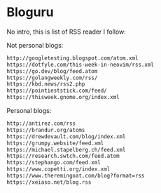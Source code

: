 # Bloguru

No intro, this is list of RSS reader I follow:

Not personal blogs:

```txt
http://googletesting.blogspot.com/atom.xml
https://dotfyle.com/this-week-in-neovim/rss.xml
https://go.dev/blog/feed.atom
https://golangweekly.com/rss/
https://kbd.news/rss2.php
https://pointieststick.com/feed/
https://thisweek.gnome.org/index.xml
```

Personal blogs:

```txt
http://antirez.com/rss
https://brandur.org/atoms
https://drewdevault.com/blog/index.xml
https://grumpy.website/feed.xml
https://michael.stapelberg.ch/feed.xml
https://research.swtch.com/feed.atom
https://stephango.com/feed.xml
https://www.copetti.org/index.xml
https://www.theremingoat.com/blog?format=rss
https://xeiaso.net/blog.rss
```
